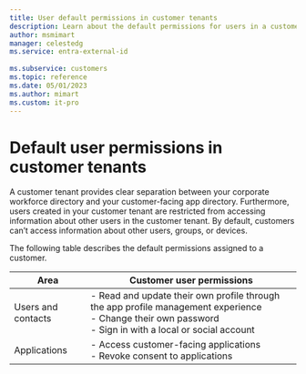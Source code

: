 ```yaml
---
title: User default permissions in customer tenants
description: Learn about the default permissions for users in a customer tenant. 
author: msmimart
manager: celestedg
ms.service: entra-external-id
 
ms.subservice: customers
ms.topic: reference
ms.date: 05/01/2023
ms.author: mimart
ms.custom: it-pro
---
```


# Default user permissions in customer tenants

A customer tenant provides clear separation between your corporate workforce directory and your customer-facing app directory. Furthermore, users created in your customer tenant are restricted from accessing information about other users in the customer tenant. By default, customers can’t access information about other users, groups, or devices.

The following table describes the default permissions assigned to a customer.

| **Area** | **Customer user permissions** |
| ------------ | --------- |
| Users and contacts | - Read and update their own profile through the app profile management experience  <br>- Change their own password <br>- Sign in with a local or social account |
| Applications | - Access customer-facing applications <br>- Revoke consent to applications |
